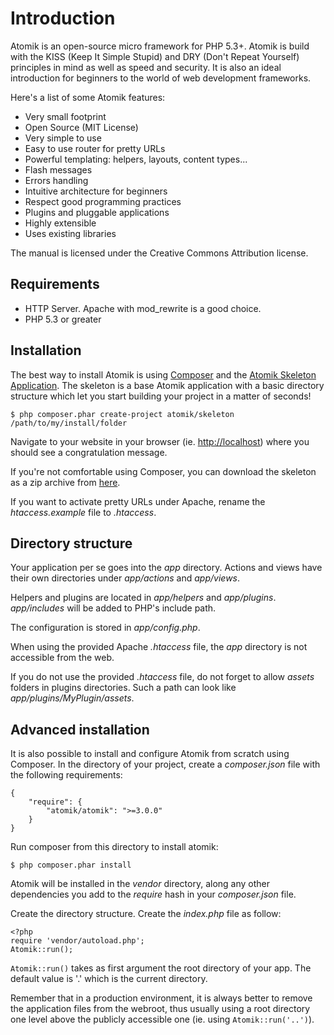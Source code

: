 
# Introduction

Atomik is an open-source micro framework for PHP 5.3+.
Atomik is build with the KISS (Keep It Simple Stupid) and DRY (Don't Repeat Yourself)
principles in mind as well as speed and security. It is also an ideal introduction for 
beginners to the world of web development frameworks. 

Here's a list of some Atomik features:

 - Very small footprint
 - Open Source (MIT License)
 - Very simple to use
 - Easy to use router for pretty URLs
 - Powerful templating: helpers, layouts, content types...
 - Flash messages
 - Errors handling
 - Intuitive architecture for beginners
 - Respect good programming practices
 - Plugins and pluggable applications
 - Highly extensible
 - Uses existing libraries

The manual is licensed under the Creative Commons Attribution license.

## Requirements

 - HTTP Server. Apache with mod_rewrite is a good choice.
 - PHP 5.3 or greater

## Installation

The best way to install Atomik is using [Composer](http://getcomposer.org)
and the [Atomik Skeleton Application](https://github.com/maximebf/atomik-skeleton). 
The skeleton is a base Atomik application with a basic directory structure which 
let you start building your project in a matter of seconds!

    $ php composer.phar create-project atomik/skeleton /path/to/my/install/folder

Navigate to your website in your browser (ie. <http://localhost>) where you should
see a congratulation message.

If you're not comfortable using Composer, you can download the skeleton as a zip archive
from [here]().

If you want to activate pretty URLs under Apache, rename the *htaccess.example* file
to *.htaccess*.

## Directory structure

Your application per se goes into the *app* directory. Actions and views have their own 
directories under *app/actions* and *app/views*.

Helpers and plugins are located in *app/helpers* and *app/plugins*.
*app/includes* will be added to PHP's include path.

The configuration is stored in *app/config.php*.

When using the provided Apache *.htaccess* file, the *app* directory is not 
accessible from the web.

If you do not use the provided *.htaccess* file, do not forget to allow *assets*
folders in plugins directories. Such a path can look like *app/plugins/MyPlugin/assets*.

## Advanced installation

It is also possible to install and configure Atomik from scratch using Composer.
In the directory of your project, create a *composer.json* file with the
following requirements:

    {
        "require": {
            "atomik/atomik": ">=3.0.0"
        }
    }

Run composer from this directory to install atomik:

    $ php composer.phar install

Atomik will be installed in the *vendor* directory, along any other
dependencies you add to the *require* hash in your *composer.json* file.

Create the directory structure. Create the *index.php* file as follow:

    <?php
    require 'vendor/autoload.php';
    Atomik::run();

`Atomik::run()` takes as first argument the root directory of your app.
The default value is '.' which is the current directory.

Remember that in a production environment, it is always better to remove the 
application files from the webroot, thus usually using a root directory one
level above the publicly accessible one (ie. using `Atomik::run('..')`).
